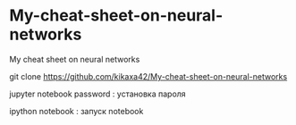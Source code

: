 # My-cheat-sheet-on-neural-networks
My cheat sheet on neural networks

git clone https://github.com/kikaxa42/My-cheat-sheet-on-neural-networks

jupyter notebook password : установка пароля

ipython notebook : запуск notebook
